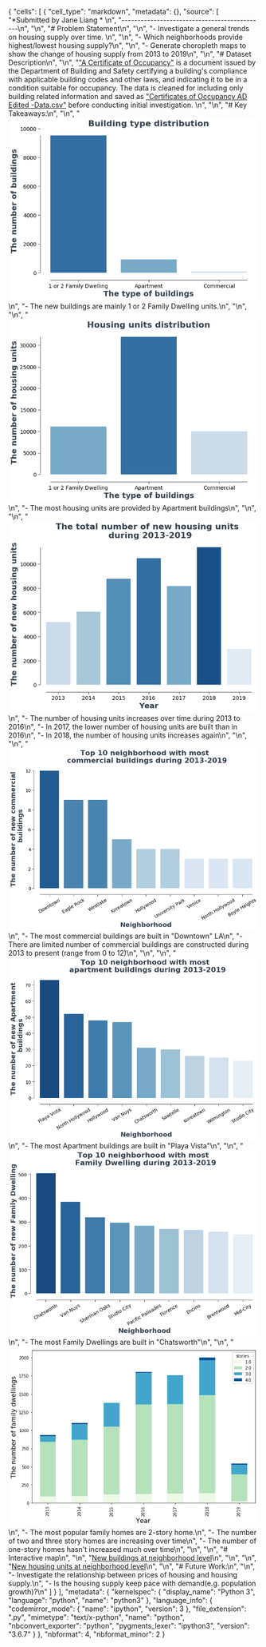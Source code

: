 {
 "cells": [
  {
   "cell_type": "markdown",
   "metadata": {},
   "source": [
    "*Submitted by Jane Liang * \n",
    "---------------------------------------------\n",
    "\n",
    "# Problem Statement\n",
    "\n",
    "- Investigate a general trends on housing supply over time. \n",
    "\n",
    "- Which neighborhoods provide highest/lowest housing supply?\n",
    "\n",
    "- Generate choropleth maps to show the change of housing supply from 2013 to 2019\n",
    "\n",
    "# Dataset Description\n",
    "\n",
    "[\"A Certificate of Occupancy\"](https://data.lacity.org/A-Safe-City/Building-and-Safety-Certificate-of-Occupancy/3f9m-afei) is a document issued by the Department of Building and Safety certifying a building's compliance with applicable building codes and other laws, and indicating it to be in a condition suitable for occupancy. The data is cleaned for including only building related information and saved as [\"Certificates of Occupancy AD Edited -Data.csv\"](./Data/Certificates%20of%20Occupancy%20AD%20Edited%20-%20Data.csv) before conducting initial investigation. \n",
    "\n",
    "# Key Takeaways:\n",
    "\n",
    "![fig_1](./Image/fig_1.png)\n",
    "- The new buildings are mainly 1 or 2 Family Dwelling units.\n",
    "\n",
    "\n",
    "![fig_2](./Image/fig_2.png)\n",
    "- The most housing units are provided by Apartment buildings\n",
    "\n",
    "\n",
    "![fig_3](./Image/fig_3.png)\n",
    "- The number of housing units increases over time during 2013 to 2016\n",
    "- In 2017, the lower number of housing units are built than in 2016\n",
    "- In 2018, the number of housing units increases again\n",
    "\n",
    "\n",
    "![fig_4](./Image/fig_4.png)\n",
    "- The most commercial buildings are built in \"Downtown\" LA\n",
    "- There are limited number of commercial buildings are constructed during 2013 to present (range from 0 to 12)\n",
    "\n",
    "\n",
    "![fig_5](./Image/fig_5.png)\n",
    "- The most Apartment buildings are built in \"Playa Vista\"\n",
    "\n",
    "![fig_6](./Image/fig_6.png)\n",
    "- The most Family Dwellings are built in \"Chatsworth\"\n",
    "\n",
    "![Optional](./Image/fig_option.png)\n",
    "- The most popular family homes are 2-story home.\n",
    "- The number of two and three story homes are increasing over time\n",
    "- The number of one-story homes hasn't increased much over time\n",
    "\n",
    "\n",
    "# Interactive map\n",
    "\n",
    "[New buildings at neighborhood level](./Image/building_map.html)\n",
    "\n",
    "\n",
    "[New housing units at neighborhood level](./Image/homes_map.html)\n",
    "\n",
    "# Future Work:\n",
    "\n",
    "- Investigate the relationship between prices of housing and housing supply.\n",
    "- Is the housing supply keep pace with demand(e.g. population growth)?\n"
   ]
  }
 ],
 "metadata": {
  "kernelspec": {
   "display_name": "Python 3",
   "language": "python",
   "name": "python3"
  },
  "language_info": {
   "codemirror_mode": {
    "name": "ipython",
    "version": 3
   },
   "file_extension": ".py",
   "mimetype": "text/x-python",
   "name": "python",
   "nbconvert_exporter": "python",
   "pygments_lexer": "ipython3",
   "version": "3.6.7"
  }
 },
 "nbformat": 4,
 "nbformat_minor": 2
}

